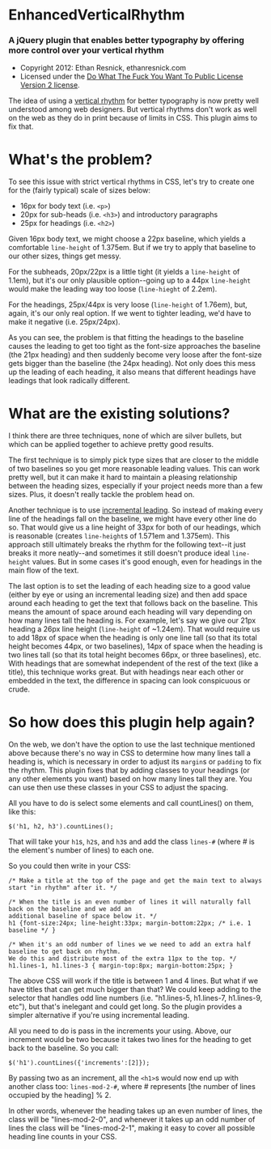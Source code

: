 # EnhancedVerticalRhythm
### A jQuery plugin that enables better typography by offering more control over your vertical rhythm

 - Copyright 2012: Ethan Resnick, ethanresnick.com
 - Licensed under the [Do What The Fuck You Want To Public License Version 2 license](http://en.wikipedia.org/wiki/WTFPL). 

The idea of using a [vertical rhythm](http://webtypography.net/Rhythm_and_Proportion/Vertical_Motion/2.2.2/) for better typography is now pretty well understood among web designers. But vertical rhythms don't work as well on the web as they do in print because of limits in CSS. This plugin aims to fix that.


What's the problem?
======

To see this issue with strict vertical rhythms in CSS, let's try to create one for the (fairly typical) scale of sizes below:

- 16px for body text (i.e. <code>&lt;p&gt;</code>)
- 20px for sub-heads (i.e. <code>&lt;h3&gt;</code>) and introductory paragraphs
- 25px for headings (i.e. <code>&lt;h2&gt;</code>)

Given 16px body text, we might choose a 22px baseline, which yields a comfortable <code>line-height</code> of 1.375em. But if we try to apply that baseline to our other sizes, things get messy.

For the subheads, 20px/22px is a little tight (it yields a <code>line-height</code> of 1.1em), but it's our only plausible option--going up to a 44px <code>line-height</code> would make the leading way too loose (<code>line-hieght</code> of 2.2em).

For the headings, 25px/44px is very loose (<code>line-height</code> of 1.76em), but, again, it's our only real option. If we went to tighter leading, we'd have to make it negative (i.e. 25px/24px).

As you can see, the problem is that fitting the headings to the baseline causes the leading to get too tight as the font-size approaches the baseline (the 21px heading) and then suddenly become very loose after the font-size gets bigger than the baseline (the 24px heading). Not only does this mess up the leading of each heading, it also means that different headings have leadings that look radically different.


What are the existing solutions?
======

I think there are three techniques, none of which are silver bullets, but which can be applied together to achieve pretty good results.

The first technique is to simply pick type sizes that are closer to the middle of two baselines so you get more reasonable leading values. This can work pretty well, but it can make it hard to maintain a pleasing relationship between the heading sizes, especially if your project needs more than a few sizes. Plus, it doesn't really tackle the problem head on.

Another technique is to use [incremental leading](http://www.markboulton.co.uk/journal/comments/incremental-leading). So instead of making every line of the headings fall on the baseline, we might have every other line do so. That would give us a line height of 33px for both of our headings, which is reasonable (creates <code>line-height</code>s of 1.571em and 1.375em). This approach still ultimately breaks the rhythm for the following text--it just breaks it more neatly--and sometimes it still doesn't produce ideal <code>line-height</code> values. But in some cases it's good enough, even for headings in the main flow of the text.

The last option is to set the leading of each heading size to a good value (either by eye or using an incremental leading size) and then add space around each heading to get the text that follows back on the baseline. This means the amount of space around each heading will vary depending on how many lines tall the heading is. For example, let's say we give our 21px heading a 26px line height (<code>line-height</code> of ~1.24em). That would require us to add 18px of space when the heading is only one line tall (so that its total height becomes 44px, or two baselines), 14px of space when the heading is two lines tall (so that its total height becomes 66px, or three baselines), etc. With headings that are somewhat independent of the rest of the text (like a title), this technique works great. But with headings near each other or embedded in the text, the difference in spacing can look conspicuous or crude.


So how does this plugin help again?
======
On the web, we don't have the option to use the last technique mentioned above because there's no way in CSS to determine how many lines tall a heading is, which is necessary in order to adjust its <code>margin</code>s or <code>padding</code> to fix the rhythm. This plugin fixes that by adding classes to your headings (or any other elements you want) based on how many lines tall they are. You can use then use these classes in your CSS to adjust the spacing.

All you have to do is select some elements and call countLines() on them, like this:

<code>$('h1, h2, h3').countLines();</code>

That will take your <code>h1</code>s, <code>h2</code>s, and <code>h3</code>s and add the class <code>lines-#</code> (where # is the element's number of lines) to each one.

So you could then write in your CSS:
<pre><code>/* Make a title at the top of the page and get the main text to always start "in rhythm" after it. */

/* When the title is an even number of lines it will naturally fall back on the baseline and we add an 
additional baseline of space below it. */
h1 {font-size:24px; line-height:33px; margin-bottom:22px; /* i.e. 1 baseline */ } 

/* When it's an odd number of lines we we need to add an extra half baseline to get back on rhythm. 
We do this and distribute most of the extra 11px to the top. */
h1.lines-1, h1.lines-3 { margin-top:8px; margin-bottom:25px; }
</code></pre>

The above CSS will work if the title is between 1 and 4 lines. But what if we have titles that can get much bigger than that? We could keep adding to the selector that handles odd line numbers (i.e. "h1.lines-5, h1.lines-7, h1.lines-9, etc"), but that's inelegant and could get long. So the plugin provides a simpler alternative if you're using incremental leading.

All you need to do is pass in the increments your using. Above, our increment would be two because it takes two lines for the heading to get back to the baseline. So you call:

<code>$('h1').countLines({'increments':[2]});</code>

By passing two as an increment, all the <code>&lt;h1&gt;</code>s would now end up with another class too: <code>lines-mod-2-#</code>, where # represents [the number of lines occupied by the heading] % 2. 

In other words, whenever the heading takes up an even number of lines, the class will be "lines-mod-2-0", and whenever it takes up an odd number of lines the class will be "lines-mod-2-1", making it easy to cover all possible heading line counts in your CSS.
